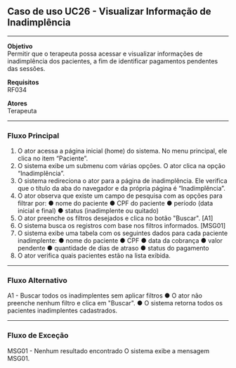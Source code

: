 ## Caso de uso UC26 - Visualizar Informação de Inadimplência

---
**Objetivo**  
Permitir que o terapeuta possa acessar e visualizar
informações de inadimplência dos pacientes, a fim de identificar pagamentos pendentes das sessões.


**Requisitos**  
RF034

**Atores**  
Terapeuta

--- 

### Fluxo Principal

1. O ator acessa a página inicial (home) do sistema. No menu
principal, ele clica no item “Paciente”.
2. O sistema exibe um submenu com várias opções. O ator
clica na opção “Inadimplência”.
3. O sistema redireciona o ator para a página de inadimplência. Ele verifica que o título da aba do navegador e da própria página é “Inadimplência”.
4. O ator observa que existe um campo de pesquisa com as
opções para filtrar por:
● nome do paciente
● CPF do paciente
● período (data inicial e final)
● status (inadimplente ou quitado)
5. O ator preenche os filtros desejados e clica no botão
"Buscar". [A1]
6. O sistema busca os registros com base nos filtros
informados. [MSG01]
7. O sistema exibe uma tabela com os seguintes dados para
cada paciente inadimplente:
● nome do paciente
● CPF
● data da cobrança
● valor pendente
● quantidade de dias de atraso
● status do pagamento
8. O ator verifica quais pacientes estão na lista exibida.
---
### Fluxo Alternativo

A1 - Buscar todos os inadimplentes sem aplicar filtros
● O ator não preenche nenhum filtro e clica em "Buscar".
● O sistema retorna todos os pacientes inadimplentes
cadastrados.


---
### Fluxo de Exceção

MSG01 - Nenhum resultado encontrado
O sistema exibe a mensagem MSG01.